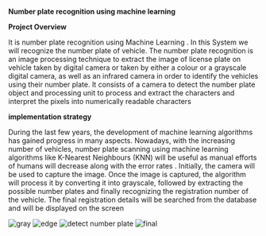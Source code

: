 **Number plate recognition using machine learning**

**Project Overview**

It is number plate recognition using Machine Learning . In this System we will recognize the number plate of vehicle. The number plate recognition is an image processing technique to extract the image of license plate on vehicle taken by digital camera or taken by either a colour or a grayscale digital camera, as well as an infrared camera in order to identify the vehicles using their number plate. It consists of a camera to detect the number plate object and processing unit to process and extract the characters and interpret the pixels into numerically readable characters

**implementation strategy**

During the last few years, the development of machine learning algorithms has gained progress in many aspects. Nowadays, with the increasing number of vehicles, number plate scanning using machine learning algorithms like K-Nearest Neighbours (KNN) will be useful as manual efforts of humans will decrease along with the error rates . Initially, the camera will be used to capture the image. Once the image is captured, the algorithm will process it by converting it into grayscale, followed by extracting the possible number plates and finally recognizing the registration number of the vehicle. The final registration details will be searched from the database and will be displayed on the screen

![gray](https://user-images.githubusercontent.com/69593978/134325060-622a334b-d9be-4d3f-8365-99fa7ffb2de2.png)
![edge](https://user-images.githubusercontent.com/69593978/134325102-69f0aa30-2d1a-43bd-9cd2-6e1ec20ee7bd.png)
![detect number plate](https://user-images.githubusercontent.com/69593978/134325218-39aba4ac-ab27-42a4-b0ab-c8f666b26e91.png)
![final](https://user-images.githubusercontent.com/69593978/134325241-da9631c3-ca1e-43d5-8835-7e9972834f3f.png)


